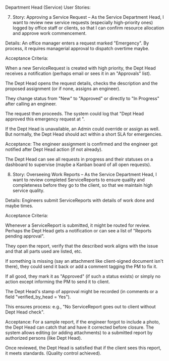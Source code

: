 Department Head (Service) User Stories:

7. Story: Approving a Service Request – As the Service Department Head, I want to review new service requests (especially high-priority ones) logged by office staff or clients, so that I can confirm resource allocation and approve work commencement.

Details: An office manager enters a request marked "Emergency". By process, it requires managerial approval to dispatch overtime maybe.

Acceptance Criteria:

When a new ServiceRequest is created with high priority, the Dept Head receives a notification (perhaps email or sees it in an "Approvals" list).

The Dept Head opens the request details, checks the description and the proposed assignment (or if none, assigns an engineer).

They change status from "New" to "Approved" or directly to "In Progress" after calling an engineer.

The request then proceeds. The system could log that "Dept Head approved this emergency request at <time>".

If the Dept Head is unavailable, an Admin could override or assign as well. But normally, the Dept Head should act within a short SLA for emergencies.

Acceptance: The engineer assignment is confirmed and the engineer got notified after Dept Head action (if not already).

The Dept Head can see all requests in progress and their statuses on a dashboard to supervise (maybe a Kanban board of all open requests).




8. Story: Overseeing Work Reports – As the Service Department Head, I want to review completed ServiceReports to ensure quality and completeness before they go to the client, so that we maintain high service quality.

Details: Engineers submit ServiceReports with details of work done and maybe times.

Acceptance Criteria:

Whenever a ServiceReport is submitted, it might be routed for review. Perhaps the Dept Head gets a notification or can see a list of "Reports pending approval".

They open the report, verify that the described work aligns with the issue and that all parts used are listed, etc.

If something is missing (say an attachment like client-signed document isn't there), they could send it back or add a comment tagging the PM to fix it.

If all good, they mark it as "Approved" (if such a status exists) or simply no action except informing the PM to send it to client.

The Dept Head's stamp of approval might be recorded (in comments or a field "verified_by_head = Yes").

This ensures process: e.g., "No ServiceReport goes out to client without Dept Head check".

Acceptance: For a sample report, if the engineer forgot to include a photo, the Dept Head can catch that and have it corrected before closure. The system allows editing (or adding attachments) to a submitted report by authorized persons (like Dept Head).

Once reviewed, the Dept Head is satisfied that if the client sees this report, it meets standards. (Quality control achieved).
